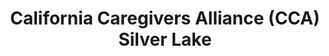 ---
title: "California Caregivers Alliance (CCA) Silver Lake"
url: /los-angeles/california-caregivers-alliance-cca-silver-lake/
shop: cannabis
---